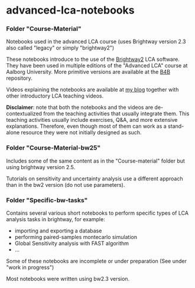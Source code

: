 # advanced-lca-notebooks


### Folder "Course-Material"

Notebooks used in the advanced LCA course (uses Brightway version 2.3 also called "legacy" or simply "brightway2")

These notebooks introduce to the use of the [Brightway2](https://2.docs.brightway.dev/index.html) LCA software. They have been used in multiple editions of the "Advanced LCA" course at Aalborg University. More primitive versions are available at the [B4B](https://github.com/massimopizzol/B4B) repository.

Videos explaining the notebooks are available at [my blog](https://moutreach.science/2022/08/15/teaching-videos.html) together with other introductory LCA teaching videos.

**Disclaimer**: note that both the notebooks and the videos are de-contextualized from the teaching activities that usually integrate them. This teaching activities usually include exercises, Q&A, and more extensive explanations. Therefore, even though most of them can work as a stand-alone resource they were not initially designed as such.


### Folder "Course-Material-bw25"

Includes some of the same content as in the "Course-material" folder but using brightway version 2.5. 

Tutorials on sensitivity and uncertainty analysis use a different approach than in the bw2 version (do not use parameters).


### Folder "Specific-bw-tasks"

Contains several various short notebooks to perform specific types of LCA analysis tasks in brightway, for example: 
- importing and exporting a database
- performing paired-samples montecarlo simulation
- Global Sensitivity analysis with FAST algorithm
- ...

Some of these notebooks are incomplete or under preparation (See under "work in progress")

Most notebooks were written using bw2.3 version.